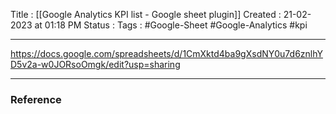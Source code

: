 Title :  [[Google Analytics KPI list - Google sheet plugin]]
Created  : 21-02-2023 at 01:18  PM
Status : 
Tags : #Google-Sheet #Google-Analytics #kpi
___


https://docs.google.com/spreadsheets/d/1CmXktd4ba9gXsdNY0u7d6znlhYD5v2a-w0JORsoOmgk/edit?usp=sharing



















---

### Reference 





